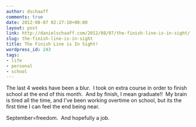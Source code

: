 ```yaml
---
author: dschaaff
comments: true
date: 2012-08-07 02:27:10+00:00
layout: post
link: http://danielschaaff.com/2012/08/07/the-finish-line-is-in-sight/
slug: the-finish-line-is-in-sight
title: The Finish Line is In Sight!
wordpress_id: 243
tags:
- life
- personal
- school
---
```


The last 4 weeks have been a blur.  I took on extra course in order to finish school at the end of this month.  And by finish, I mean graduate!!  My brain is tired all the time, and I've been working overtime on school, but its the first time I can feel the end being near.  





September=freedom.  And hopefully a job.
